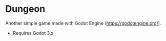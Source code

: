 # Dungeon
Another simple game made with Godot Engine (https://godotengine.org/).

* Requires Godot 3.x
